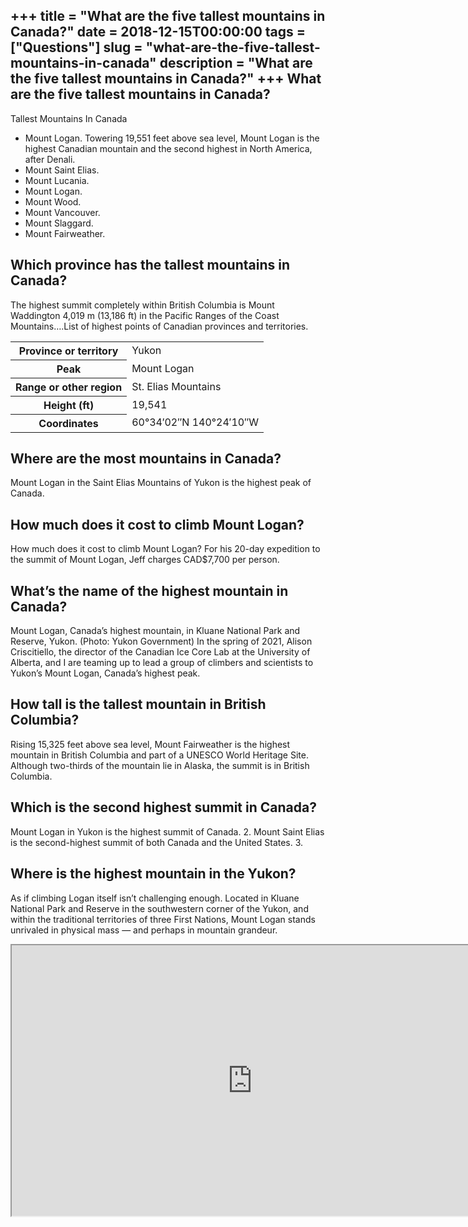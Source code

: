 +++
title = "What are the five tallest mountains in Canada?"
date = 2018-12-15T00:00:00
tags = ["Questions"]
slug = "what-are-the-five-tallest-mountains-in-canada"
description = "What are the five tallest mountains in Canada?"
+++
What are the five tallest mountains in Canada?
----------------------------------------------

Tallest Mountains In Canada

- Mount Logan. Towering 19,551 feet above sea level, Mount Logan is the highest Canadian mountain and the second highest in North America, after Denali.
- Mount Saint Elias.
- Mount Lucania.
- Mount Logan.
- Mount Wood.
- Mount Vancouver.
- Mount Slaggard.
- Mount Fairweather.

Which province has the tallest mountains in Canada?
---------------------------------------------------

The highest summit completely within British Columbia is Mount Waddington 4,019 m (13,186 ft) in the Pacific Ranges of the Coast Mountains….List of highest points of Canadian provinces and territories.

<table><tr><th>Province or territory</th><td>Yukon</td></tr><tr><th>Peak</th><td>Mount Logan</td></tr><tr><th>Range or other region</th><td>St. Elias Mountains</td></tr><tr><th>Height (ft)</th><td>19,541</td></tr><tr><th>Coordinates</th><td>60°34′02″N 140°24′10″W</td></tr></table>

Where are the most mountains in Canada?
---------------------------------------

Mount Logan in the Saint Elias Mountains of Yukon is the highest peak of Canada.

How much does it cost to climb Mount Logan?
-------------------------------------------

How much does it cost to climb Mount Logan? For his 20-day expedition to the summit of Mount Logan, Jeff charges CAD$7,700 per person.

What’s the name of the highest mountain in Canada?
--------------------------------------------------

Mount Logan, Canada’s highest mountain, in Kluane National Park and Reserve, Yukon. (Photo: Yukon Government) In the spring of 2021, Alison Criscitiello, the director of the Canadian Ice Core Lab at the University of Alberta, and I are teaming up to lead a group of climbers and scientists to Yukon’s Mount Logan, Canada’s highest peak.

How tall is the tallest mountain in British Columbia?
-----------------------------------------------------

Rising 15,325 feet above sea level, Mount Fairweather is the highest mountain in British Columbia and part of a UNESCO World Heritage Site. Although two-thirds of the mountain lie in Alaska, the summit is in British Columbia.

Which is the second highest summit in Canada?
---------------------------------------------

Mount Logan in Yukon is the highest summit of Canada. 2. Mount Saint Elias is the second-highest summit of both Canada and the United States. 3.

Where is the highest mountain in the Yukon?
-------------------------------------------

As if climbing Logan itself isn’t challenging enough. Located in Kluane National Park and Reserve in the southwestern corner of the Yukon, and within the traditional territories of three First Nations, Mount Logan stands unrivaled in physical mass — and perhaps in mountain grandeur.

<iframe allow="accelerometer; autoplay; clipboard-write; encrypted-media; gyroscope; picture-in-picture" allowfullscreen="" class="__youtube_prefs__  epyt-is-override  no-lazyload" data-no-lazy="1" data-origheight="433" data-origwidth="770" data-skipgform_ajax_framebjll="" height="433" id="_ytid_90402" loading="lazy" src="https://www.youtube.com/embed/-1uwmcY78Wk?enablejsapi=1&autoplay=0&cc_load_policy=0&cc_lang_pref=&iv_load_policy=1&loop=0&modestbranding=0&rel=1&fs=1&playsinline=0&autohide=2&theme=dark&color=red&controls=1&" title="YouTube player" width="770"></iframe>